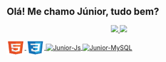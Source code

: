 ## Olá! Me chamo Júnior, tudo bem?


<div align="center" style="display: inline_block">
  <a href="https://github.com/isem49">
  <img height="165em" src="https://github-readme-stats.vercel.app/api?username=Isem49&show_icons=true&theme=dracula&include_all_commits=true&count_private=true"/>
  <img height="165em" src="https://github-readme-stats.vercel.app/api/top-langs/?username=Isem49&layout=compact&langs_count=7&theme=dracula"/>
</div>
  
<div style="display: inline_block"><br>
  <img align="center" alt="Junior-HTML" height="30" width="40" src="https://raw.githubusercontent.com/devicons/devicon/master/icons/html5/html5-original.svg">
  <img align="center" alt="Junior-CSS" height="30" width="40" src="https://raw.githubusercontent.com/devicons/devicon/master/icons/css3/css3-original.svg">
  <img align="center" alt="Junior-Js" height="40" width="40" src="https://cdn.jsdelivr.net/gh/devicons/devicon/icons/java/java-original-wordmark.svg">
  <img align="center" alt="Junior-MySQL" height="40" width="40" src="https://cdn.jsdelivr.net/gh/devicons/devicon/icons/mysql/mysql-original.svg">
</div>

  ##
